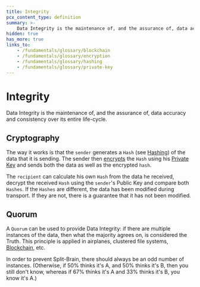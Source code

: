 ```yaml
---
title: Integrity
pcx_content_type: definition
summary: >-
    Data Integrity is the maintenance of, and the assurance of, data accuracy and consistency over its entire life-cycle.
hidden: true
has_more: true
links_to:
    - /fundamentals/glossary/blockchain
    - /fundamentals/glossary/encryption
    - /fundamentals/glossary/hashing
    - /fundamentals/glossary/private-key
---
```


# Integrity

Data Integrity is the maintenance of, and the assurance of, data accuracy and consistency over its entire life-cycle.

## Cryptography

The way it works is that the `sender` generates a `Hash` (see [Hashing](/fundamentals/glossary/hashing)) of the data that it is sending. The sender then [encrypts](/fundamentals/glossary/encryption) the `Hash` using his [Private Key](/fundamentals/glossary/private-key) and sends both the data as well as the encrypted `hash`.

The `recipient` can calculate his own `Hash` from the data he received, decrypt the received `Hash` using the `sender`'s Public Key and compare both `Hashes`. If the `Hashes` are different, the data has been modified during transport. If they are not, there is a guarantee that it has not been modified.

## Quorum

A `Quorum` can be used to provide Data Integrity: if there are multiple instances of the data, then what the majority agrees on, is considered the Truth. This principle is applied in airplanes, clustered file systems, [Blockchain](/fundamentals/glossary/blockchain), etc.

In order to prevent Split-Brain, there should always be an odd number of instances. (Otherwise, if 50% thinks it's A, and 50% thinks it's B, then you still don't know, whereas if 67% thinks it's A and 33% thinks it's B, you know it's A.)
